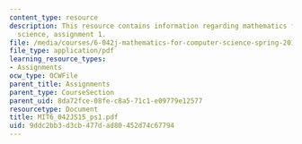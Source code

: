 ```yaml
---
content_type: resource
description: This resource contains information regarding mathematics for computer
  science, assignment 1.
file: /media/courses/6-042j-mathematics-for-computer-science-spring-2015/9ddc2bb3d3cb477dad80452d74c67794_MIT6_042JS15_ps1.pdf
file_type: application/pdf
learning_resource_types:
- Assignments
ocw_type: OCWFile
parent_title: Assignments
parent_type: CourseSection
parent_uid: 8da72fce-08fe-c8a5-71c1-e09779e12577
resourcetype: Document
title: MIT6_042JS15_ps1.pdf
uid: 9ddc2bb3-d3cb-477d-ad80-452d74c67794
---
```

